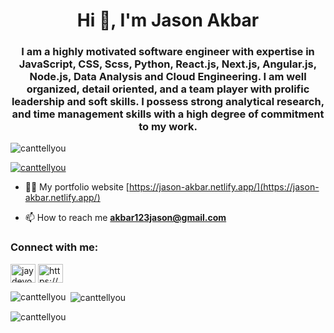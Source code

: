 <h1 align="center">Hi 👋, I'm Jason Akbar</h1>
<h3 align="center">I am a highly motivated software engineer with expertise in JavaScript, CSS, Scss, Python, React.js,
    Next.js, Angular.js, Node.js, Data Analysis and Cloud Engineering. I am well organized, detail oriented, and a team
    player with prolific leadership and soft skills. I possess strong analytical research, and time management skills
    with a high degree of commitment to my work.</h3>

<p align="left"> <img
        src="https://komarev.com/ghpvc/?username=canttellyou&label=Profile%20views&color=0e75b6&style=flat"
        alt="canttellyou" /> </p>

<p align="left"> <a href="https://github.com/ryo-ma/github-profile-trophy"><img
            src="https://github-profile-trophy.vercel.app/?username=canttellyou" alt="canttellyou" /></a> </p>

- 👨‍💻 My portfolio website [https://jason-akbar.netlify.app/](https://jason-akbar.netlify.app/)

- 📫 How to reach me **akbar123jason@gmail.com**

<h3 align="left">Connect with me:</h3>
<p align="left">
    <a href="https://twitter.com/jaydevop" target="blank"><img align="center"
            src="https://raw.githubusercontent.com/rahuldkjain/github-profile-readme-generator/master/src/images/icons/Social/twitter.svg"
            alt="jaydevop" height="30" width="40" /></a>
    <a href="https://linkedin.com/in/https://www.linkedin.com/in/jason-akbar-2813bb21a/" target="blank"><img
            align="center"
            src="https://raw.githubusercontent.com/rahuldkjain/github-profile-readme-generator/master/src/images/icons/Social/linked-in-alt.svg"
            alt="https://www.linkedin.com/in/jason-akbar-2813bb21a/" height="30" width="40" /></a>
</p>



<p><img align="left"
        src="https://github-readme-stats.vercel.app/api/top-langs?username=canttellyou&show_icons=true&locale=en&layout=compact"
        alt="canttellyou" /></p>

<p>&nbsp;<img align="center"
        src="https://github-readme-stats.vercel.app/api?username=canttellyou&show_icons=true&locale=en"
        alt="canttellyou" /></p>

<p><img align="center" src="https://github-readme-streak-stats.herokuapp.com/?user=canttellyou&" alt="canttellyou" />
</p>
